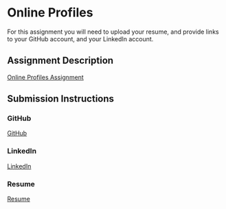 # Online Profiles
For this assignment you will need to upload your resume, and provide links to your GitHub account, and your LinkedIn account.

## Assignment Description
[Online Profiles Assignment](https://education.launchcode.org/liftoff/assignments/online-profiles/)

## Submission Instructions

### GitHub
[GitHub](https://github.com/noragharris)

### LinkedIn
[LinkedIn](https://www.linkedin.com/in/nora-harris-0a187165/)

### Resume
[Resume](../blob/master/C1-Online_Profiles/NoraHarris_ResumeFeb2018.pdf)